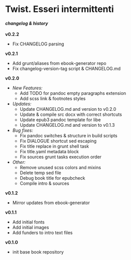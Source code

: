 # Twist. Esseri intermittenti
#### _changelog & history_


**v0.2.2**
- Fix CHANGELOG parsing

**v0.2.1**
- Add grunt/aliases from ebook-generator repo
- Fix changelog-version-tag script & CHANGELOG.md

**v0.2.0**
- _New Features:_
    - Add TODO for pandoc empty paragraphs extension
    - Add scss link & footnotes styles
- _Updates:_
    - Update CHANGELOG.md and version to v0.2.0
    - Update & compile src docx with correct shortcuts
    - Update epub3 pandoc template for libe
    - Update CHANGELOG.md and version to v0.1.3
- _Bug fixes:_
    - Fix pandoc switches & structure in build scripts
    - Fix DIALOGUE shortcut sed escaping
    - Fix title replace in grunt shell task
    - Fix title.yaml metadata block
    - Fix sources grunt tasks execution order
- _Other:_
    - Remove unused scss colors and mixins
    - Delete temp sed file
    - Debug book title for epubcheck
    - Compile intro & sources

**v0.1.2**
- Mirror updates from ebook-generator

**v0.1.1**
- Add initial fonts
- Add initial images
- Add funders to intro text files

**v0.1.0**

- init base book repository
